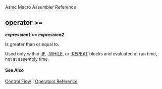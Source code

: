 Asmc Macro Assembler Reference

## operator &gt;=

**_expression1_ &gt;= _expression2_**

Is greater than or equal to.

Used only within [.IF](../directive/dot-if.md), [.WHILE](../directive/dot-while.md), or [.REPEAT](../directive/dot-repeat.md) blocks and evaluated at run time, not at assembly time.

#### See Also

[Control Flow](control-flow.md) | [Operators Reference](readme.md)
